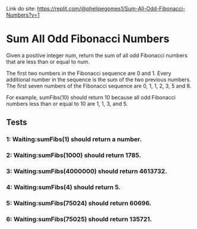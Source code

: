 Link do site: https://replit.com/@phelipegomes1/Sum-All-Odd-Fibonacci-Numbers?v=1

# Sum All Odd Fibonacci Numbers

Given a positive integer num, return the sum of all odd Fibonacci numbers that are less than or equal to num.

The first two numbers in the Fibonacci sequence are 0 and 1. Every additional number in the sequence is the sum of the two previous numbers. The first seven numbers of the Fibonacci sequence are 0, 1, 1, 2, 3, 5 and 8.

For example, sumFibs(10) should return 10 because all odd Fibonacci numbers less than or equal to 10 are 1, 1, 3, and 5.

## Tests

### 1: Waiting:sumFibs(1) should return a number.

### 2: Waiting:sumFibs(1000) should return 1785.

### 3: Waiting:sumFibs(4000000) should return 4613732.

### 4: Waiting:sumFibs(4) should return 5.

### 5: Waiting:sumFibs(75024) should return 60696.

### 6: Waiting:sumFibs(75025) should return 135721.
